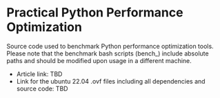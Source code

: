 # Practical Python Performance Optimization
Source code used to benchmark Python performance optimization tools.
Please note that the benchmark bash scripts (bench_<tool>) include absolute paths and should be modified upon usage in a different machine.
* Article link: TBD
* Link for the ubuntu 22.04 .ovf files including all dependencies and source code: TBD

